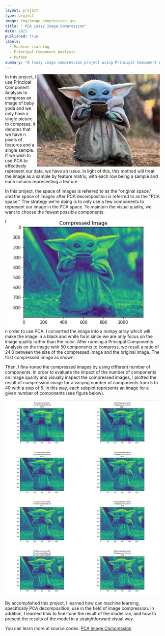 ```yaml
---
layout: project
type: project
image: img/image_compression.jpg
title: " PCA Lossy Image Compression"
date: 2021
published: true
labels:
  - Machine Learning
  - Principal Component Analysis
  - Python
summary: "A lossy image compression project using Principal Component Analysis (PCA)."
---
```


<img width="400px" 
      align="right" 
     class="rounded float-start pe-4" 
     src="../img/baby_yoda.jpeg" >
     
In this project, I use Principal Component Analysis to compress an image of baby yoda and we only have a single picture to compress. It denotes that we have n pixels of features and a single sample. If we wish to use PCA to effectively represent our data, we have an issue. In light of this, this method will treat the image as a sample by feature matrix, with each row being a sample and each column representing a feature. 

In this project, the space of images is referred to as the "original space," and the space of images after PCA decomposition is referred to as the "PCA space." The strategy we're doing is to only use a few components to represent our image in the PCA space. To maintain the visual quality, we want to choose the fewest possible components.

<img width="500px" 
     align="right" 
     class="rounded float-start pe-4"
     src="../img/compressed_Yoda.jpg" >
     
In order to use PCA, I converted the image into a numpy array which will make the image in a black and white form since we are only focus on the image quality rather than the color. After running a Principal Components Analysis on the image with 50 components to compress, we result a ratio of 24.0 between the size of the compressed image and the original image. The first compressed image as shown:


Then, I fine-tuned the compressed images by using different number of components. In order to evaluate the impact of the number of components on image quality and visually inspect the compressed images, I plotted the result of compression image for a varying number of components from 5 to 40 with a step of 5. In this way, each subplot represents an image for a given number of components (see figure below).

     
  <img width="500px" style="float: center;" src="../img/compression_ratio.jpg">
     
By accomplished this project, I learned how can machine learning, specifically PCA decomposition, use in the field of image compression. In addition, I learned how to fine-tune the result of the model ran, and how to present the results of the model in a straightforward visual way.

You can learn more at source codes: [PCA Image Compression](https://github.com/ZianZengUH/PCA_compression).







